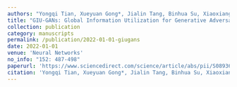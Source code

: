 ```yaml
---
authors: "Yongqi Tian, Xueyuan Gong*, Jialin Tang, Binhua Su, Xiaoxiang Liu, and Xinyuan Zhang"
title: "GIU-GANs: Global Information Utilization for Generative Adversarial Networks"
collection: publication
category: manuscripts
permalink: /publication/2022-01-01-giugans
date: 2022-01-01
venue: 'Neural Networks'
no_info: "152: 487-498"
paperurl: 'https://www.sciencedirect.com/science/article/abs/pii/S0893608022001885'
citation: 'Yongqi Tian, Xueyuan Gong*, Jialin Tang, Binhua Su, Xiaoxiang Liu, and Xinyuan Zhang, &quot;GIU-GANs: Global Information Utilization for Generative Adversarial Networks,&quot; Neural Networks, 2022, 152: 487-498.'
---
```

